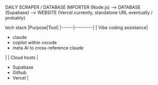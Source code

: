 DAILY SCRAPER / DATABASE IMPORTER (Node.js) --> DATABASE (Supabase) --> WEBSITE (Vercel currently, standalone URL eventually / probably)

tech stack
|Purpose|Tool|
|------|---------|
| Vibe coding assistance|<ul><li>claude</li><li>copilot within vscode</li><li>meta AI to cross-reference claude</li></ul> |
| Cloud hosts   | <ul><li>Supabase</li><li>Github</li><li>Vercel</ol> |